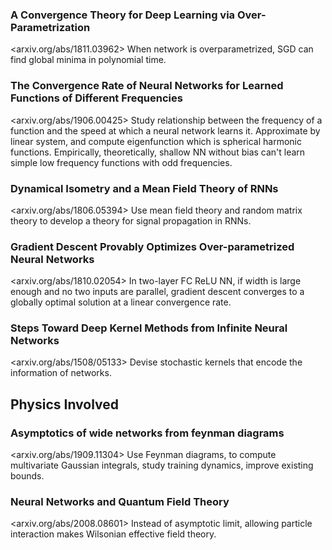 ### A Convergence Theory for Deep Learning via Over-Parametrization
<arxiv.org/abs/1811.03962>
When network is overparametrized, SGD can find global minima in polynomial time.

### The Convergence Rate of Neural Networks for Learned Functions of Different Frequencies
<arxiv.org/abs/1906.00425>
Study relationship between the frequency of a function and the speed at which a neural network learns it.
Approximate by linear system, and compute eigenfunction which is spherical harmonic functions.
Empirically, theoretically, shallow NN without bias can't learn simple low frequency functions with odd frequencies.

### Dynamical Isometry and a Mean Field Theory of RNNs
<arxiv.org/abs/1806.05394>
Use mean field theory and random matrix theory to develop a theory for signal propagation in RNNs. 

### Gradient Descent Provably Optimizes Over-parametrized Neural Networks
<arxiv.org/abs/1810.02054>
In two-layer FC ReLU NN, if width is large enough and no two inputs are parallel, gradient descent converges to a globally optimal solution at a linear convergence rate.

### Steps Toward Deep Kernel Methods from Infinite Neural Networks
<arxiv.org/abs/1508/05133>
Devise stochastic kernels that encode the information of networks. 

## Physics Involved

### Asymptotics of wide networks from feynman diagrams
<arxiv.org/abs/1909.11304>
Use Feynman diagrams, to compute multivariate Gaussian integrals, study training dynamics, improve existing bounds.

### Neural Networks and Quantum Field Theory
<arxiv.org/abs/2008.08601>
Instead of asymptotic limit, allowing particle interaction makes Wilsonian effective field theory.
